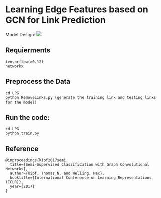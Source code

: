 # Learning Edge Features based on GCN for Link Prediction

Model Design:
<img src='https://github.com/kenyonke/LinkPredictionGCN/blob/master/model.JPG'>

## Requierments
```
tensorflow(>0.12)
networkx
```


## Preprocess the Data
```
cd LPG
python RemoveLinks.py (generate the training link and testing links for the model)
```

## Run the code:
```
cd LPG
python train.py
```

## Reference
```
@inproceedings{kipf2017semi,
  title={Semi-Supervised Classification with Graph Convolutional Networks},
  author={Kipf, Thomas N. and Welling, Max},
  booktitle={International Conference on Learning Representations (ICLR)},
  year={2017}
}
```
